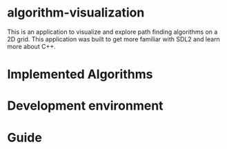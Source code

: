 # algorithm-visualization
This is an application to visualize and explore path finding algorithms on
a 2D grid. This application was built to get more familiar with SDL2 and 
learn more about C++.

# Implemented Algorithms

# Development environment

# Guide
